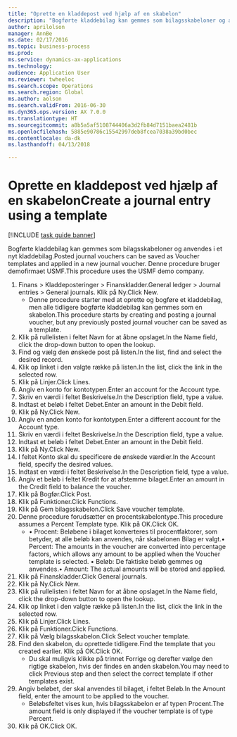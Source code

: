 ```yaml
--- 
title: "Oprette en kladdepost ved hjælp af en skabelon"
description: "Bogførte kladdebilag kan gemmes som bilagsskabeloner og anvendes i et nyt kladdebilag."
author: aprilolson
manager: AnnBe
ms.date: 02/17/2016
ms.topic: business-process
ms.prod: 
ms.service: dynamics-ax-applications
ms.technology: 
audience: Application User
ms.reviewer: twheeloc
ms.search.scope: Operations
ms.search.region: Global
ms.author: aolson
ms.search.validFrom: 2016-06-30
ms.dyn365.ops.version: AX 7.0.0
ms.translationtype: HT
ms.sourcegitcommit: a8b5a5af5108744406a3d2fb84d7151baea2481b
ms.openlocfilehash: 5885e90786c15542997deb8fcea7038a39bd0bec
ms.contentlocale: da-dk
ms.lasthandoff: 04/13/2018

---
```

# <a name="create-a-journal-entry-using-a-template"></a><span data-ttu-id="1e697-103">Oprette en kladdepost ved hjælp af en skabelon</span><span class="sxs-lookup"><span data-stu-id="1e697-103">Create a journal entry using a template</span></span>

[!INCLUDE [task guide banner](../../includes/task-guide-banner.md)]

<span data-ttu-id="1e697-104">Bogførte kladdebilag kan gemmes som bilagsskabeloner og anvendes i et nyt kladdebilag.</span><span class="sxs-lookup"><span data-stu-id="1e697-104">Posted journal vouchers can be saved as Voucher templates and applied in a new journal voucher.</span></span> <span data-ttu-id="1e697-105">Denne procedure bruger demofirmaet USMF.</span><span class="sxs-lookup"><span data-stu-id="1e697-105">This procedure uses the USMF demo company.</span></span>

1. <span data-ttu-id="1e697-106">Finans > Kladdeposteringer > Finanskladder.</span><span class="sxs-lookup"><span data-stu-id="1e697-106">General ledger > Journal entries > General journals.</span></span> <span data-ttu-id="1e697-107">Klik på Ny.</span><span class="sxs-lookup"><span data-stu-id="1e697-107">Click New.</span></span>
    * <span data-ttu-id="1e697-108">Denne procedure starter med at oprette og bogføre et kladdebilag, men alle tidligere bogførte kladdebilag kan gemmes som en skabelon.</span><span class="sxs-lookup"><span data-stu-id="1e697-108">This procedure starts by creating and posting a journal voucher, but any previously posted journal voucher can be saved as a template.</span></span>  
2. <span data-ttu-id="1e697-109">Klik på rullelisten i feltet Navn for at åbne opslaget.</span><span class="sxs-lookup"><span data-stu-id="1e697-109">In the Name field, click the drop-down button to open the lookup.</span></span>
3. <span data-ttu-id="1e697-110">Find og vælg den ønskede post på listen.</span><span class="sxs-lookup"><span data-stu-id="1e697-110">In the list, find and select the desired record.</span></span>
4. <span data-ttu-id="1e697-111">Klik op linket i den valgte række på listen.</span><span class="sxs-lookup"><span data-stu-id="1e697-111">In the list, click the link in the selected row.</span></span>
5. <span data-ttu-id="1e697-112">Klik på Linjer.</span><span class="sxs-lookup"><span data-stu-id="1e697-112">Click Lines.</span></span>
6. <span data-ttu-id="1e697-113">Angiv en konto for kontotypen.</span><span class="sxs-lookup"><span data-stu-id="1e697-113">Enter an account for the Account type.</span></span>
7. <span data-ttu-id="1e697-114">Skriv en værdi i feltet Beskrivelse.</span><span class="sxs-lookup"><span data-stu-id="1e697-114">In the Description field, type a value.</span></span>
8. <span data-ttu-id="1e697-115">Indtast et beløb i feltet Debet.</span><span class="sxs-lookup"><span data-stu-id="1e697-115">Enter an amount in the Debit field.</span></span>
9. <span data-ttu-id="1e697-116">Klik på Ny.</span><span class="sxs-lookup"><span data-stu-id="1e697-116">Click New.</span></span>
10. <span data-ttu-id="1e697-117">Angiv en anden konto for kontotypen.</span><span class="sxs-lookup"><span data-stu-id="1e697-117">Enter a different account for the Account type.</span></span>
11. <span data-ttu-id="1e697-118">Skriv en værdi i feltet Beskrivelse.</span><span class="sxs-lookup"><span data-stu-id="1e697-118">In the Description field, type a value.</span></span>
12. <span data-ttu-id="1e697-119">Indtast et beløb i feltet Debet.</span><span class="sxs-lookup"><span data-stu-id="1e697-119">Enter an amount in the Debit field.</span></span>
13. <span data-ttu-id="1e697-120">Klik på Ny.</span><span class="sxs-lookup"><span data-stu-id="1e697-120">Click New.</span></span>
14. <span data-ttu-id="1e697-121">I feltet Konto skal du specificere de ønskede værdier.</span><span class="sxs-lookup"><span data-stu-id="1e697-121">In the Account field, specify the desired values.</span></span>
15. <span data-ttu-id="1e697-122">Indtast en værdi i feltet Beskrivelse.</span><span class="sxs-lookup"><span data-stu-id="1e697-122">In the Description field, type a value.</span></span>
16. <span data-ttu-id="1e697-123">Angiv et beløb i feltet Kredit for at afstemme bilaget.</span><span class="sxs-lookup"><span data-stu-id="1e697-123">Enter an amount in the Credit field to balance the voucher.</span></span>
17. <span data-ttu-id="1e697-124">Klik på Bogfør.</span><span class="sxs-lookup"><span data-stu-id="1e697-124">Click Post.</span></span>
18. <span data-ttu-id="1e697-125">Klik på Funktioner.</span><span class="sxs-lookup"><span data-stu-id="1e697-125">Click Functions.</span></span>
19. <span data-ttu-id="1e697-126">Klik på Gem bilagsskabelon.</span><span class="sxs-lookup"><span data-stu-id="1e697-126">Click Save voucher template.</span></span>
20. <span data-ttu-id="1e697-127">Denne procedure forudsætter en procentskabelontype.</span><span class="sxs-lookup"><span data-stu-id="1e697-127">This procedure assumes a Percent Template type.</span></span> <span data-ttu-id="1e697-128">Klik på OK.</span><span class="sxs-lookup"><span data-stu-id="1e697-128">Click OK.</span></span>
    * <span data-ttu-id="1e697-129">• Procent: Beløbene i bilaget konverteres til procentfaktorer, som betyder, at alle beløb kan anvendes, når skabelonen Bilag er valgt.</span><span class="sxs-lookup"><span data-stu-id="1e697-129">• Percent: The amounts in the voucher are converted into percentage factors, which allows any amount to be applied when the Voucher template is selected.</span></span>  <span data-ttu-id="1e697-130">• Beløb: De faktiske beløb gemmes og anvendes.</span><span class="sxs-lookup"><span data-stu-id="1e697-130">• Amount: The actual amounts will be stored and applied.</span></span>  
21. <span data-ttu-id="1e697-131">Klik på Finanskladder.</span><span class="sxs-lookup"><span data-stu-id="1e697-131">Click General journals.</span></span>
22. <span data-ttu-id="1e697-132">Klik på Ny.</span><span class="sxs-lookup"><span data-stu-id="1e697-132">Click New.</span></span>
23. <span data-ttu-id="1e697-133">Klik på rullelisten i feltet Navn for at åbne opslaget.</span><span class="sxs-lookup"><span data-stu-id="1e697-133">In the Name field, click the drop-down button to open the lookup.</span></span>
24. <span data-ttu-id="1e697-134">Klik op linket i den valgte række på listen.</span><span class="sxs-lookup"><span data-stu-id="1e697-134">In the list, click the link in the selected row.</span></span>
25. <span data-ttu-id="1e697-135">Klik på Linjer.</span><span class="sxs-lookup"><span data-stu-id="1e697-135">Click Lines.</span></span>
26. <span data-ttu-id="1e697-136">Klik på Funktioner.</span><span class="sxs-lookup"><span data-stu-id="1e697-136">Click Functions.</span></span>
27. <span data-ttu-id="1e697-137">Klik på Vælg bilagsskabelon.</span><span class="sxs-lookup"><span data-stu-id="1e697-137">Click Select voucher template.</span></span>
28. <span data-ttu-id="1e697-138">Find den skabelon, du oprettede tidligere.</span><span class="sxs-lookup"><span data-stu-id="1e697-138">Find the template that you created earlier.</span></span> <span data-ttu-id="1e697-139">Klik på OK.</span><span class="sxs-lookup"><span data-stu-id="1e697-139">Click OK.</span></span>
    * <span data-ttu-id="1e697-140">Du skal muligvis klikke på trinnet Forrige og derefter vælge den rigtige skabelon, hvis der findes en anden skabelon.</span><span class="sxs-lookup"><span data-stu-id="1e697-140">You may need to click Previous step and then select the correct template if other templates exist.</span></span>  
29. <span data-ttu-id="1e697-141">Angiv beløbet, der skal anvendes til bilaget, i feltet Beløb.</span><span class="sxs-lookup"><span data-stu-id="1e697-141">In the Amount field, enter the amount to be applied to the voucher.</span></span>
    * <span data-ttu-id="1e697-142">Beløbsfeltet vises kun, hvis bilagsskabelon er af typen Procent.</span><span class="sxs-lookup"><span data-stu-id="1e697-142">The amount field is only displayed if the voucher template is of type Percent.</span></span>  
30. <span data-ttu-id="1e697-143">Klik på OK.</span><span class="sxs-lookup"><span data-stu-id="1e697-143">Click OK.</span></span>


